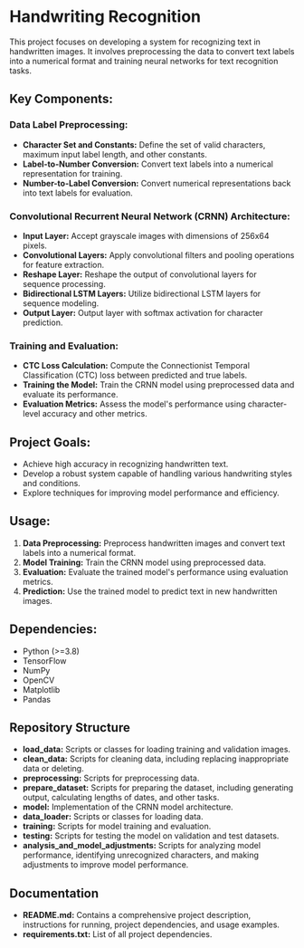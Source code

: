 # Handwriting Recognition

This project focuses on developing a system for recognizing text in handwritten images. It involves preprocessing the data to convert text labels into a numerical format and training neural networks for text recognition tasks.

## Key Components:

### Data Label Preprocessing:

- **Character Set and Constants:** Define the set of valid characters, maximum input label length, and other constants.
- **Label-to-Number Conversion:** Convert text labels into a numerical representation for training.
- **Number-to-Label Conversion:** Convert numerical representations back into text labels for evaluation.

### Convolutional Recurrent Neural Network (CRNN) Architecture:

- **Input Layer:** Accept grayscale images with dimensions of 256x64 pixels.
- **Convolutional Layers:** Apply convolutional filters and pooling operations for feature extraction.
- **Reshape Layer:** Reshape the output of convolutional layers for sequence processing.
- **Bidirectional LSTM Layers:** Utilize bidirectional LSTM layers for sequence modeling.
- **Output Layer:** Output layer with softmax activation for character prediction.

### Training and Evaluation:

- **CTC Loss Calculation:** Compute the Connectionist Temporal Classification (CTC) loss between predicted and true labels.
- **Training the Model:** Train the CRNN model using preprocessed data and evaluate its performance.
- **Evaluation Metrics:** Assess the model's performance using character-level accuracy and other metrics.

## Project Goals:

- Achieve high accuracy in recognizing handwritten text.
- Develop a robust system capable of handling various handwriting styles and conditions.
- Explore techniques for improving model performance and efficiency.

## Usage:

1. **Data Preprocessing:** Preprocess handwritten images and convert text labels into a numerical format.
2. **Model Training:** Train the CRNN model using preprocessed data.
3. **Evaluation:** Evaluate the trained model's performance using evaluation metrics.
4. **Prediction:** Use the trained model to predict text in new handwritten images.

## Dependencies:

- Python (>=3.8)
- TensorFlow
- NumPy
- OpenCV
- Matplotlib
- Pandas

## Repository Structure
- **load_data:** Scripts or classes for loading training and validation images.
- **clean_data:** Scripts for cleaning data, including replacing inappropriate data or deleting.
- **preprocessing:** Scripts for preprocessing data.
- **prepare_dataset:** Scripts for preparing the dataset, including generating output, calculating lengths of dates, and other tasks.
- **model:** Implementation of the CRNN model architecture.
- **data_loader:** Scripts or classes for loading data.
- **training:** Scripts for model training and evaluation.
- **testing:** Scripts for testing the model on validation and test datasets.
- **analysis_and_model_adjustments:** Scripts for analyzing model performance, identifying unrecognized characters, and making adjustments to improve model performance.

## Documentation
- **README.md:** Contains a comprehensive project description, instructions for running, project dependencies, and usage examples.
- **requirements.txt:** List of all project dependencies.
